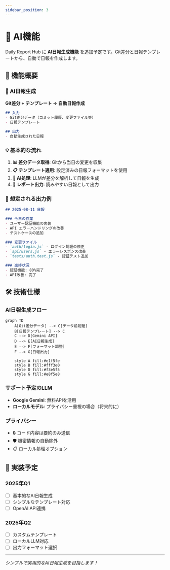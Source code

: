 ```yaml
---
sidebar_position: 3
---
```


# 🤖 AI機能

Daily Report Hub に **AI日報生成機能** を追加予定です。Git差分と日報テンプレートから、自動で日報を作成します。

## 🎯 機能概要

### 📝 AI日報生成
**Git差分 + テンプレート → 自動日報作成**

```markdown
## 入力
- Git差分データ（コミット履歴、変更ファイル等）
- 日報テンプレート

## 出力
- 自動生成された日報
```

### 💡 基本的な流れ

1. **📊 差分データ取得**: Gitから当日の変更を収集
2. **📋 テンプレート適用**: 設定済みの日報フォーマットを使用
3. **🤖 AI処理**: LLMが差分を解析して日報を生成
4. **📄 レポート出力**: 読みやすい日報として出力

### 🔧 想定される出力例

```markdown
## 2025-08-11 日報

### 今日の作業
- ユーザー認証機能の実装
- API エラーハンドリングの改善
- テストケースの追加

### 変更ファイル
- `auth/login.js` - ログイン処理の修正
- `api/users.js` - エラーレスポンス改善
- `tests/auth.test.js` - 認証テスト追加

### 進捗状況
- 認証機能: 80%完了
- API改善: 完了
```

## 🛠️ 技術仕様

### AI日報生成フロー

```mermaid
graph TD
    A[Git差分データ] --> C[データ前処理]
    B[日報テンプレート] --> C
    C --> D[Gemini API]
    D --> E[AI日報生成]
    E --> F[フォーマット調整]
    F --> G[日報出力]
    
    style A fill:#e1f5fe
    style B fill:#fff3e0
    style D fill:#f3e5f5
    style G fill:#e8f5e8
```

### サポート予定のLLM
- **Google Gemini**: 無料APIを活用
- **ローカルモデル**: プライバシー重視の場合（将来的に）

### プライバシー
- 🔒 コード内容は要約のみ送信
- 🛡️ 機密情報の自動除外
- 📋 ローカル処理オプション

## 🚀 実装予定

### 2025年Q1
- [ ] 基本的なAI日報生成
- [ ] シンプルなテンプレート対応
- [ ] OpenAI API連携

### 2025年Q2  
- [ ] カスタムテンプレート
- [ ] ローカルLLM対応
- [ ] 出力フォーマット選択

---

*シンプルで実用的なAI日報生成を目指します！*